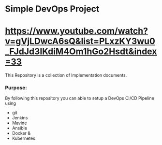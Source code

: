 # Simple DevOps Project
# https://www.youtube.com/watch?v=gVjLDwcA6sQ&list=PLxzKY3wu0_FJdJd3IKdiM4Om1hGo2Hsdt&index=33
This Repository is a collection of Implementation documents. 

### Purpose:
By following this repository you can able to setup a DevOps CI/CD Pipeline using
- git
- Jenkins
- Mavine
- Ansible
- Docker &
- Kubernetes

